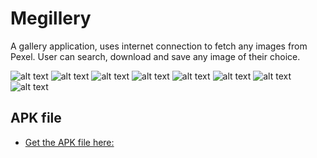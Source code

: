 # Megillery

A gallery application, uses internet connection to fetch any images from Pexel.
User can search, download and save any image of their choice.

![alt text](https://github.com/megagonn/megilery/blob/master/flutter_01.png?raw=true)
![alt text](https://github.com/megagonn/megilery/blob/master/flutter_02.png?raw=true)
![alt text](https://github.com/megagonn/megilery/blob/master/flutter_03.png?raw=true)
![alt text](https://github.com/megagonn/megilery/blob/master/flutter_04.png?raw=true)
![alt text](https://github.com/megagonn/megilery/blob/master/flutter_05.png?raw=true)
![alt text](https://github.com/megagonn/megilery/blob/master/flutter_06.png?raw=true)
![alt text](https://github.com/megagonn/megilery/blob/master/flutter_07.png?raw=true)
![alt text](https://github.com/megagonn/megilery/blob/master/flutter_08.png?raw=true)


## APK file
- [Get the APK file here:](https://github.com/megagonn/megillery/blob/master/app-release.apk)
